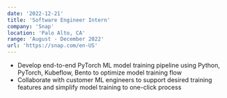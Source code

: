 ```yaml
---
date: '2022-12-21'
title: 'Software Engineer Intern'
company: 'Snap'
location: 'Palo Alto, CA'
range: 'August - December 2022'
url: 'https://snap.com/en-US'
---
```


- Develop end-to-end PyTorch ML model training pipeline using Python, PyTorch, Kubeflow, Bento to optimize model training flow
- Collaborate with customer ML engineers to support desired training features and simplify model training to one-click process
